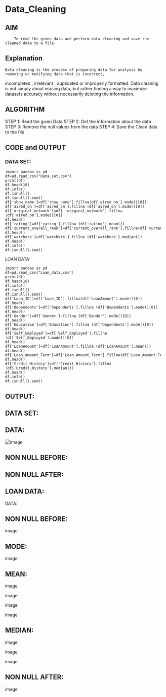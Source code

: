 # Data_Cleaning
## AIM
        To read the given data and perform data cleaning and save the cleaned data to a file.
## Explanation
    Data cleaning is the process of preparing data for analysis by removing or modifying data that is incorrect,
 incompleted , irrelevant , duplicated or improperly formatted. Data cleaning is not simply about erasing data,
 but rather finding a way to maximize datasets accuracy without necessarily deleting the information.
## ALGORITHM
  STEP 1: Read the given Data
  STEP 2: Get the information about the data
  STEP 3: Remove the null values from the data
  STEP 4: Save the Clean data to the file
## CODE and OUTPUT
### DATA SET:
~~~
import pandas as pd
df=pd.read_csv("Data_set.csv")
print(df)
df.head(10)
df.info()
df.isnull()
df.isnull().sum()
df['show_name']=df['show_name'].fillna(df['aired_on'].mode()[0])
df['aired_on']=df['aired_on'].fillna (df['aired_on'].mode()[0])
df['original_network']=df[ 'original_network'].fillna (df['aired_on'].mode()[0])
df.head()
df['rating']=df['rating'].fillna (df['rating'].mean())
df['current_overall_rank']=df['current_overall_rank'].fillna(df['current_overall_rank'].mean())
df.head()
df['watchers']=df['watchers'].fillna (df['watchers'].median())
df.head()
df.info()
df.isnull().sum()
~~~
LOAN DATA:
~~~
import pandas as pd
df=pd.read_csv("Loan_data.csv")
print(df)
df.head(10)
df.info()
df.isnull()
df.isnull().sum()
df['Loan_ID']=df['Loan_ID'].fillna(df['LoanAmount'].mode()[0])
df.head()
df['Dependents']=df['Dependents'].fillna (df['Dependents'].mode()[0])
df.head()
df['Gender']=df['Gender'].fillna (df['Gender'].mode()[0])
df.head()
df['Education']=df['Education'].fillna (df['Dependents'].mode()[0])
df.head()
df['Self_Employed']=df['Self_Employed'].fillna (df['Self_Employed'].mode()[0])
df.head()
df['LoanAmount']=df['LoanAmount'].fillna (df['LoanAmount'].mean())
df.head()
df['Loan_Amount_Term']=df['Loan_Amount_Term'].fillna(df['Loan_Amount_Term'].mean())
df.head()
df['Credit_History']=df['Credit_History'].fillna (df['Credit_History'].median())
df.head()
df.info()
df.isnull().sum()
~~~
## OUTPUT:
## DATA SET:
## DATA:

![image](https://github.com/Anuayshh/Data_Cleaning/assets/127651217/6d97c1b5-972c-4c4f-9218-a138730e44a2)



## NON NULL BEFORE:





## NON NULL AFTER:



## LOAN DATA:
DATA:

## NON NULL BEFORE:
image

## MODE:
image

## MEAN:
image

image

image

image

## MEDIAN:
image

image

image

## NON NULL AFTER:
image
